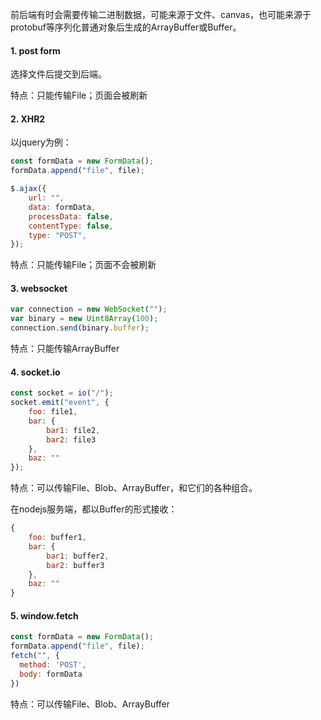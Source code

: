 前后端有时会需要传输二进制数据，可能来源于文件、canvas，也可能来源于protobuf等序列化普通对象后生成的ArrayBuffer或Buffer。

#### 1. post form

选择文件后提交到后端。

特点：只能传输File；页面会被刷新

#### 2. XHR2

以jquery为例：

```js
const formData = new FormData();
formData.append("file", file);

$.ajax({
    url: "",
    data: formData,
    processData: false,
    contentType: false,
    type: "POST",
});
```

特点：只能传输File；页面不会被刷新

#### 3. websocket

```js
var connection = new WebSocket("");
var binary = new Uint8Array(100);
connection.send(binary.buffer);
```

特点：只能传输ArrayBuffer

#### 4. socket.io

```js
const socket = io("/");
socket.emit("event", {
    foo: file1,
    bar: {
        bar1: file2,
        bar2: file3
    },
    baz: ""
});
```

特点：可以传输File、Blob、ArrayBuffer，和它们的各种组合。

在nodejs服务端，都以Buffer的形式接收：

```js
{
    foo: buffer1,
    bar: {
        bar1: buffer2,
        bar2: buffer3
    },
    baz: ""
}
```

#### 5. window.fetch

```js
const formData = new FormData();
formData.append("file", file);
fetch("", {
  method: 'POST',
  body: formData
})
```

特点：可以传输File、Blob、ArrayBuffer
